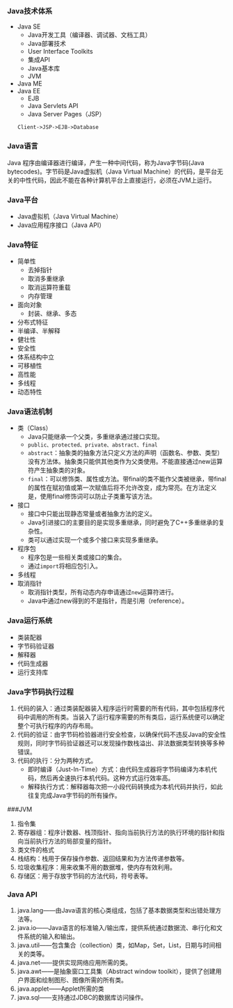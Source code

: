 ### Java技术体系

- Java SE
	- Java开发工具（编译器、调试器、文档工具）
	- Java部署技术
	- User Interface Toolkits
	- 集成API
	- Java基本库
	- JVM 
- Java ME
- Java EE
	- EJB
	- Java Servlets API
	- Java Server Pages（JSP）
	```sequence
	Client->JSP->EJB->Database
	```

### Java语言
Java 程序由编译器进行编译，产生一种中间代码，称为Java字节码(Java bytecodes)。字节码是Java虚拟机（Java Virtual Machine）的代码，是平台无关的中性代码，因此不能在各种计算机平台上直接运行，必须在JVM上运行。
### Java平台
- Java虚拟机（Java Virtual Machine）
- Java应用程序接口（Java API）
### Java特征
- 简单性
	- 去掉指针
	- 取消多重继承
	- 取消运算符重载
	- 内存管理
- 面向对象
	- 封装、继承、多态
- 分布式特征
- 半编译、半解释
- 健壮性
- 安全性
- 体系结构中立
- 可移植性
- 高性能
- 多线程
- 动态特性

### Java语法机制
- 类（Class）
	- Java只能继承一个父类，多重继承通过接口实现。
	- `public、protected、private、abstract、final`
	- `abstract`：抽象类的抽象方法只定义方法的声明（函数名、参数、类型）没有方法体。抽象类只能供其他类作为父类使用。不能直接通过new运算符产生抽象类的对象。
	- `final`：可以修饰类、属性或方法。带final的类不能作父类被继承，带final的属性在赋初值或第一次赋值后将不允许改变，成为常亮。在方法定义是，使用final修饰词可以防止子类重写该方法。
- 接口
	- 接口中只能出现静态常量或者抽象方法的定义。
	- Java引进接口的主要目的是实现多重继承，同时避免了C++多重继承的复杂性。
	- 类可以通过实现一个或多个接口来实现多重继承。
- 程序包
	- 程序包是一些相关类或接口的集合。
	- 通过`import`将相应包引入。
- 多线程
- 取消指针
	- 取消指针类型，所有动态内存申请通过`new`运算符进行。
	- Java中通过new得到的不是指针，而是引用（reference）。

### Java运行系统
- 类装配器
- 字节码验证器
- 解释器
- 代码生成器
- 运行支持库

### Java字节码执行过程
1. 代码的装入：通过类装配器装入程序运行时需要的所有代码，其中包括程序代码中调用的所有类。当装入了运行程序需要的所有类后，运行系统便可以确定整个可执行程序的内存布局。
2. 代码的验证：由字节码检验器进行安全检查，以确保代码不违反Java的安全性规则，同时字节码验证器还可以发现操作数栈溢出、非法数据类型转换等多种错误。
3. 代码的执行：分为两种方式。
	- 即时编译（Just-In-Time）方式：由代码生成器将字节码编译为本机代码，然后再全速执行本机代码。这种方式运行效率高。
	- 解释执行方式：解释器每次把一小段代码转换成为本机代码并执行，如此往复完成Java字节码的所有操作。

###JVM

1. 指令集
2. 寄存器组：程序计数器、栈顶指针、指向当前执行方法的执行环境的指针和指向当前执行方法的局部变量的指针。
3. 类文件的格式
4. 栈结构：栈用于保存操作参数、返回结果和为方法传递参数等。
5. 垃圾收集程序：用来收集不用的数据堆，使内存有效利用。
6. 存储区：用于存放字节码的方法代码，符号表等。

### Java API
1. java.lang——由Java语言的核心类组成，包括了基本数据类型和出错处理方法等。
2. java.io——Java语言的标准输入/输出库，提供系统通过数据流、串行化和文件系统的输入和输出。
3. java.util——包含集合（collection）类，如Map，Set，List，日期与时间相关的类等。
4. java.net——提供实现网络应用所需的类。
5. java.awt——是抽象窗口工具集（Abstract window toolkit），提供了创建用户界面和绘制图形、图像所需的所有类。
6. java.applet——Applet所需的类
7. java.sql——支持通过JDBC的数据库访问操作。